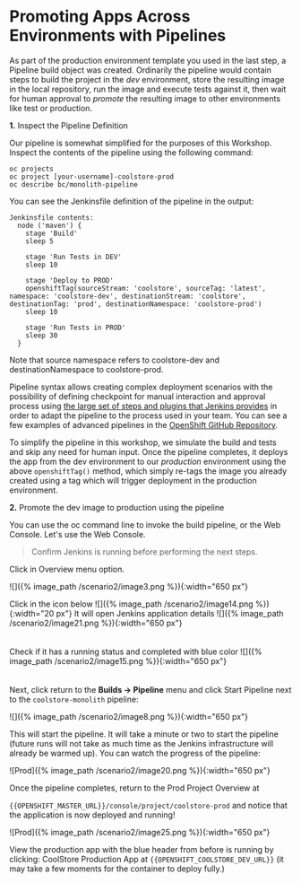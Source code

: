 # Promoting Apps Across Environments with Pipelines

As part of the production environment template you used in the last step, a Pipeline build object was created. Ordinarily the pipeline would contain steps to build the project in the _dev_ environment, store the resulting image in the local repository, run the image and execute tests against it, then wait for human approval to _promote_ the resulting image to other environments like test or production.

**1.** Inspect the Pipeline Definition

Our pipeline is somewhat simplified for the purposes of this Workshop. Inspect the contents of the pipeline using the following command:

~~~shell
oc projects
oc project [your-username]-coolstore-prod
oc describe bc/monolith-pipeline
~~~

You can see the Jenkinsfile definition of the pipeline in the output:

~~~text
Jenkinsfile contents:
  node ('maven') {
    stage 'Build'
    sleep 5

    stage 'Run Tests in DEV'
    sleep 10

    stage 'Deploy to PROD'
    openshiftTag(sourceStream: 'coolstore', sourceTag: 'latest', namespace: 'coolstore-dev', destinationStream: 'coolstore', destinationTag: 'prod', destinationNamespace: 'coolstore-prod')
    sleep 10

    stage 'Run Tests in PROD'
    sleep 30
  }
~~~

Note that source namespace refers to coolstore-dev and destinationNamespace to coolstore-prod.

Pipeline syntax allows creating complex deployment scenarios with the possibility of defining checkpoint for manual interaction and approval process using [the large set of steps and plugins that Jenkins provides](https://jenkins.io/doc/pipeline/steps/) in order to adapt the pipeline to the process used in your team. You can see a few examples of advanced pipelines in the [OpenShift GitHub Repository](https://github.com/openshift/origin/tree/master/examples/jenkins/pipeline).

To simplify the pipeline in this workshop, we simulate the build and tests and skip any need for human input. Once the pipeline completes, it deploys the app from the dev environment to our _production_ environment using the above `openshiftTag()` method, which simply re-tags the image you already created using a tag which will trigger deployment in the production environment.

**2.** Promote the dev image to production using the pipeline

You can use the oc command line to invoke the build pipeline, or the Web Console. Let's use the Web Console.

>Confirm Jenkins is running before performing the next steps.

Click in Overview menu option.

![]({% image_path /scenario2/image3.png %}){:width="650 px"}

Click in the icon below ![]({% image_path /scenario2/image14.png %}){:width="20 px"}
It will open Jenkins application details
![]({% image_path /scenario2/image21.png %}){:width="650 px"}
<br><br><br>
Check if it has a running status and completed with blue color
![]({% image_path /scenario2/image15.png %}){:width="650 px"}
<br><br><br>
Next, click return to the **Builds → Pipeline** menu and click Start Pipeline next to the `coolstore-monolith` pipeline:

![]({% image_path /scenario2/image8.png %}){:width="650 px"}

This will start the pipeline. It will take a minute or two to start the pipeline \(future runs will not take as much time as the Jenkins infrastructure will already be warmed up\). You can watch the progress of the pipeline:

![Prod]({% image_path /scenario2/image20.png %}){:width="650 px"}

Once the pipeline completes, return to the Prod Project Overview at

`{{OPENSHIFT_MASTER_URL}}/console/project/coolstore-prod` and notice that the application is now deployed and running!

![Prod]({% image_path /scenario2/image25.png %}){:width="650 px"}

View the production app with the blue header from before is running by clicking: CoolStore Production App at `{{OPENSHIFT_COOLSTORE_DEV_URL}}` \(it may take a few moments for the container to deploy fully.\)


